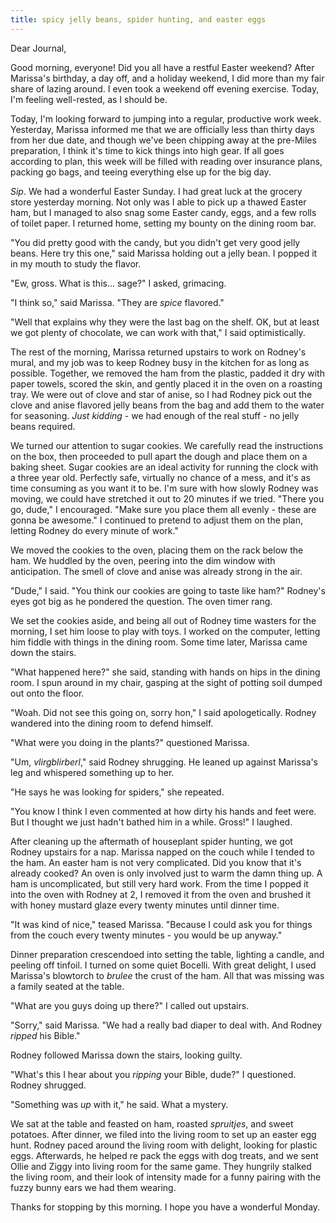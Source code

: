 ```yaml
---
title: spicy jelly beans, spider hunting, and easter eggs
---
```


Dear Journal,

Good morning, everyone!  Did you all have a restful Easter weekend?
After Marissa's birthday, a day off, and a holiday weekend, I did more
than my fair share of lazing around.  I even took a weekend off
evening exercise.  Today, I'm feeling well-rested, as I should be.

Today, I'm looking forward to jumping into a regular, productive work
week.  Yesterday, Marissa informed me that we are officially less than
thirty days from her due date, and though we've been chipping away at
the pre-Miles preparation, I think it's time to kick things into high
gear.  If all goes according to plan, this week will be filled with
reading over insurance plans, packing go bags, and teeing everything
else up for the big day.

_Sip_.  We had a wonderful Easter Sunday.  I had great luck at the
grocery store yesterday morning.  Not only was I able to pick up a
thawed Easter ham, but I managed to also snag some Easter candy, eggs,
and a few rolls of toilet paper.  I returned home, setting my bounty
on the dining room bar.

"You did pretty good with the candy, but you didn't get very good
jelly beans.  Here try this one," said Marissa holding out a jelly
bean.  I popped it in my mouth to study the flavor.

"Ew, gross.  What is this... sage?" I asked, grimacing.

"I think so," said Marissa.  "They are _spice_ flavored."

"Well that explains why they were the last bag on the shelf.  OK, but
at least we got plenty of chocolate, we can work with that," I said
optimistically.

The rest of the morning, Marissa returned upstairs to work on Rodney's
mural, and my job was to keep Rodney busy in the kitchen for as long
as possible.  Together, we removed the ham from the plastic, padded it
dry with paper towels, scored the skin, and gently placed it in the
oven on a roasting tray.  We were out of clove and star of anise, so I
had Rodney pick out the clove and anise flavored jelly beans from the
bag and add them to the water for seasoning.  _Just kidding_ - we had
enough of the real stuff - no jelly beans required.

We turned our attention to sugar cookies.  We carefully read the
instructions on the box, then proceeded to pull apart the dough and
place them on a baking sheet.  Sugar cookies are an ideal activity for
running the clock with a three year old.  Perfectly safe, virtually no
chance of a mess, and it's as time consuming as you want it to be.
I'm sure with how slowly Rodney was moving, we could have stretched it
out to 20 minutes if we tried.  "There you go, dude," I encouraged.
"Make sure you place them all evenly - these are gonna be awesome."  I
continued to pretend to adjust them on the plan, letting Rodney do
every minute of work."

We moved the cookies to the oven, placing them on the rack below the
ham.  We huddled by the oven, peering into the dim window with
anticipation.  The smell of clove and anise was already strong in the
air.

"Dude," I said.  "You think our cookies are going to taste like ham?"
Rodney's eyes got big as he pondered the question.  The oven timer
rang.

We set the cookies aside, and being all out of Rodney time wasters for
the morning, I set him loose to play with toys.  I worked on the
computer, letting him fiddle with things in the dining room.  Some
time later, Marissa came down the stairs.

"What happened here?" she said, standing with hands on hips in the
dining room.  I spun around in my chair, gasping at the sight of
potting soil dumped out onto the floor.

"Woah.  Did not see this going on, sorry hon," I said apologetically.
Rodney wandered into the dining room to defend himself.

"What were you doing in the plants?" questioned Marissa.

"Um, _vlirgblirberl_," said Rodney shrugging.  He leaned up against
Marissa's leg and whispered something up to her.

"He says he was looking for spiders," she repeated.

"You know I think I even commented at how dirty his hands and feet
were.  But I thought we just hadn't bathed him in a while.  Gross!" I
laughed.

After cleaning up the aftermath of houseplant spider hunting, we got
Rodney upstairs for a nap.  Marissa napped on the couch while I tended
to the ham.  An easter ham is not very complicated.  Did you know that
it's already cooked?  An oven is only involved just to warm the damn
thing up.  A ham is uncomplicated, but still very hard work.  From the
time I popped it into the oven with Rodney at 2, I removed it from the
oven and brushed it with honey mustard glaze every twenty minutes
until dinner time.

"It was kind of nice," teased Marissa.  "Because I could ask you for
things from the couch every twenty minutes - you would be up anyway."

Dinner preparation crescendoed into setting the table, lighting a
candle, and peeling off tinfoil.  I turned on some quiet Bocelli.
With great delight, I used Marissa's blowtorch to _brulee_ the crust
of the ham.  All that was missing was a family seated at the table.

"What are you guys doing up there?" I called out upstairs.

"Sorry," said Marissa.  "We had a really bad diaper to deal with.  And
Rodney _ripped_ his Bible."

Rodney followed Marissa down the stairs, looking guilty.

"What's this I hear about you _ripping_ your Bible, dude?" I
questioned.  Rodney shrugged.

"Something was _up_ with it," he said.  What a mystery.

We sat at the table and feasted on ham, roasted _spruitjes_, and sweet
potatoes.  After dinner, we filed into the living room to set up an
easter egg hunt.  Rodney paced around the living room with delight,
looking for plastic eggs.  Afterwards, he helped re pack the eggs with
dog treats, and we sent Ollie and Ziggy into living room for the same
game.  They hungrily stalked the living room, and their look of
intensity made for a funny pairing with the fuzzy bunny ears we had
them wearing.

Thanks for stopping by this morning.  I hope you have a wonderful
Monday.
